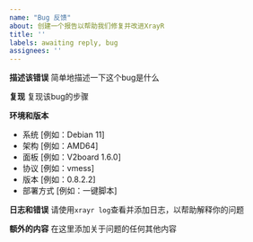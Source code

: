 ```yaml
---
name: "Bug 反馈"
about: 创建一个报告以帮助我们修复并改进XrayR
title: ''
labels: awaiting reply, bug
assignees: ''
---
```


**描述该错误**
简单地描述一下这个bug是什么

**复现**
复现该bug的步骤

**环境和版本**
 - 系统 [例如：Debian 11]
 - 架构 [例如：AMD64]
 - 面板 [例如：V2board 1.6.0]
 - 协议 [例如：vmess]
 - 版本 [例如：0.8.2.2]
 - 部署方式 [例如：一键脚本]

**日志和错误**
请使用`xrayr log`查看并添加日志，以帮助解释你的问题

**额外的内容**
在这里添加关于问题的任何其他内容
